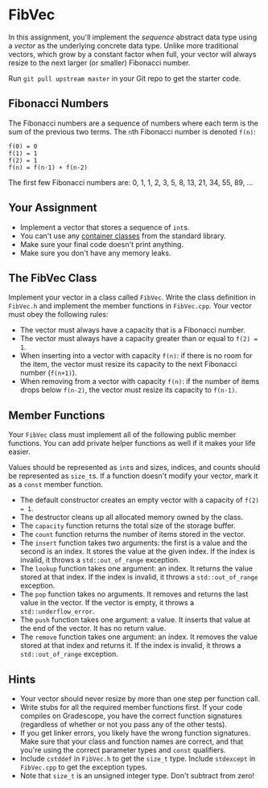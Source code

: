 # FibVec

In this assignment,  you'll implement the _sequence_ abstract data type  using a
_vector_ as the underlying concrete data type.  Unlike more traditional vectors,
which grow by a constant factor when full, your vector will always resize to the
next larger (or smaller) Fibonacci number.

Run `git pull upstream master` in your Git repo to get the starter code.


## Fibonacci Numbers

The  Fibonacci numbers are  a sequence of numbers  where each term is the sum of
the previous two terms.  The `n`th Fibonacci number is denoted `f(n)`:

```
f(0) = 0
f(1) = 1
f(2) = 1
f(n) = f(n-1) + f(n-2)
```

The first few Fibonacci numbers are: 0, 1, 1, 2, 3, 5, 8, 13, 21, 34, 55, 89, ...


## Your Assignment

- Implement a vector that stores a sequence of `int`s.
- You can't use any [container classes][containers] from the standard library.
- Make sure your final code doesn't print anything.
- Make sure you don't have any memory leaks.


## The FibVec Class

Implement your vector in a class called `FibVec`.  Write the class definition in
`FibVec.h` and implement the member functions in `FibVec.cpp`.  Your vector must
obey the following rules:

- The vector must always have a capacity that is a Fibonacci number.
- The vector must always have a capacity greater than or equal to `f(2) = 1`.
- When inserting into a vector with capacity `f(n)`: if there is no room for the
  item, the vector must resize its capacity to the next Fibonacci number (`f(n+1)`).
- When removing from a vector with capacity `f(n)`: if the number of items drops
  below `f(n-2)`, the vector must resize its capacity to `f(n-1)`.


## Member Functions

Your `FibVec` class must implement all of the following public member functions.
You can add private helper functions as well if it makes your life easier.

Values should be represented as `int`s  and sizes, indices, and counts should be
represented as `size_t`s. If a function doesn't modify your vector, mark it as a
`const` member function.

- The default constructor creates an empty vector with a capacity of `f(2) = 1`.
- The destructor cleans up all allocated memory owned by the class.
- The `capacity` function returns the total size of the storage buffer.
- The `count` function returns the number of items stored in the vector.
- The `insert` function takes two arguments: the first is a value and the
  second is an index.  It stores the value at the given index.  If the index
  is invalid, it throws a `std::out_of_range` exception.
- The `lookup` function takes one argument: an index.  It returns the value
  stored at that index. If the index is invalid, it throws a `std::out_of_range`
  exception.
- The `pop` function takes no arguments.  It removes and returns the last value
  in the vector.  If the vector is empty, it throws a `std::underflow_error`.
- The `push` function takes one argument: a value.  It inserts that value at
  the end of the vector.  It has no return value.
- The `remove` function takes one argument: an index.  It removes the value
  stored at that index and returns it.  If the index is invalid, it throws a
  `std::out_of_range` exception.


## Hints

- Your vector should never resize by more than one step per function call.
- Write stubs for all the required member functions first. If your code compiles
  on Gradescope, you have the correct function signatures (regardless of whether
  or not you pass any of the other tests).
- If you get linker errors, you likely have the wrong function signatures.  Make
  sure that your class and function names are correct, and that you're using the
  correct parameter types and `const` qualifiers.
- Include `cstddef` in `FibVec.h` to get the `size_t` type.  Include `stdexcept`
  in `FibVec.cpp` to get the exception types.
- Note that `size_t` is an unsigned integer type.  Don't subtract from zero!


[containers]: https://cplusplus.com/reference/stl/
